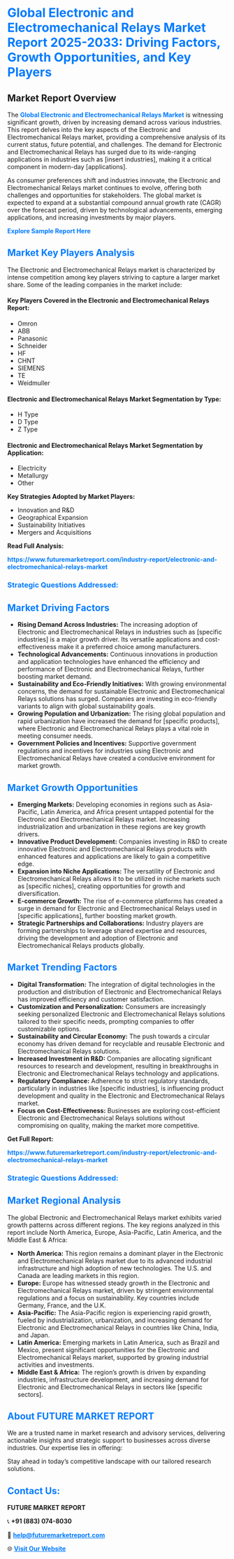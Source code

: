 <h1 style="color: #007BFF;">Global Electronic and Electromechanical Relays Market Report 2025-2033: Driving Factors, Growth Opportunities, and Key Players</h1>

<section id="overview">
<h2>Market Report Overview</h2>
<p>The <a href="https://www.futuremarketreport.com/industry-report/electronic-and-electromechanical-relays-market" style="color: #007BFF; text-decoration: none;"><strong>Global Electronic and Electromechanical Relays Market</strong></a> is witnessing significant growth, driven by increasing demand across various industries. This report delves into the key aspects of the Electronic and Electromechanical Relays market, providing a comprehensive analysis of its current status, future potential, and challenges. The demand for Electronic and Electromechanical Relays has surged due to its wide-ranging applications in industries such as [insert industries], making it a critical component in modern-day [applications].</p>
<p>As consumer preferences shift and industries innovate, the Electronic and Electromechanical Relays market continues to evolve, offering both challenges and opportunities for stakeholders. The global market is expected to expand at a substantial compound annual growth rate (CAGR) over the forecast period, driven by technological advancements, emerging applications, and increasing investments by major players.</p>
</section>

<section id="overview">
<p><a href="https://www.futuremarketreport.com/request-sample/reportId=115825" style="color: #007BFF; text-decoration: none;"><strong>Explore Sample Report Here</strong></a></p>
</section>

<section id="key-players">
<h2 style="color: #007BFF;">Market Key Players Analysis</h2>
<p>The Electronic and Electromechanical Relays market is characterized by intense competition among key players striving to capture a larger market share. Some of the leading companies in the market include:</p>
<h4>Key Players Covered in the Electronic and Electromechanical Relays Report:</h4>
<ul><li>Omron</li><li>ABB</li><li>Panasonic</li><li>Schneider</li><li>HF</li><li>CHNT</li><li>SIEMENS</li><li>TE</li><li>Weidmuller</li></ul>
<h4>Electronic and Electromechanical Relays Market Segmentation by Type:</h4>
<ul><li>H Type</li><li>D Type</li><li>Z Type</li></ul>

<h4>Electronic and Electromechanical Relays Market Segmentation by Application:</h4>
<ul><li>Electricity</li><li>Metallurgy</li><li>Other</li></ul>
<p><strong>Key Strategies Adopted by Market Players:</strong></p>
<ul>
<li>Innovation and R&D</li>
<li>Geographical Expansion</li>
<li>Sustainability Initiatives</li>
<li>Mergers and Acquisitions</li>
</ul>
</section>

<section>
<p><strong>Read Full Analysis: </strong></p><a href="https://www.futuremarketreport.com/industry-report/electronic-and-electromechanical-relays-market" style="color: #007BFF; text-decoration: none;"><strong>https://www.futuremarketreport.com/industry-report/electronic-and-electromechanical-relays-market</strong></a>
<h3 style="color: #007BFF;">Strategic Questions Addressed:</h3>
</section>

<section id="driving-factors">
<h2 style="color: #007BFF;">Market Driving Factors</h2>
<ul>
<li><strong>Rising Demand Across Industries:</strong> The increasing adoption of Electronic and Electromechanical Relays in industries such as [specific industries] is a major growth driver. Its versatile applications and cost-effectiveness make it a preferred choice among manufacturers.</li>
<li><strong>Technological Advancements:</strong> Continuous innovations in production and application technologies have enhanced the efficiency and performance of Electronic and Electromechanical Relays, further boosting market demand.</li>
<li><strong>Sustainability and Eco-Friendly Initiatives:</strong> With growing environmental concerns, the demand for sustainable Electronic and Electromechanical Relays solutions has surged. Companies are investing in eco-friendly variants to align with global sustainability goals.</li>
<li><strong>Growing Population and Urbanization:</strong> The rising global population and rapid urbanization have increased the demand for [specific products], where Electronic and Electromechanical Relays plays a vital role in meeting consumer needs.</li>
<li><strong>Government Policies and Incentives:</strong> Supportive government regulations and incentives for industries using Electronic and Electromechanical Relays have created a conducive environment for market growth.</li>
</ul>
</section>

<section id="growth-opportunities">
<h2 style="color: #007BFF;">Market Growth Opportunities</h2>
<ul>
<li><strong>Emerging Markets:</strong> Developing economies in regions such as Asia-Pacific, Latin America, and Africa present untapped potential for the Electronic and Electromechanical Relays market. Increasing industrialization and urbanization in these regions are key growth drivers.</li>
<li><strong>Innovative Product Development:</strong> Companies investing in R&D to create innovative Electronic and Electromechanical Relays products with enhanced features and applications are likely to gain a competitive edge.</li>
<li><strong>Expansion into Niche Applications:</strong> The versatility of Electronic and Electromechanical Relays allows it to be utilized in niche markets such as [specific niches], creating opportunities for growth and diversification.</li>
<li><strong>E-commerce Growth:</strong> The rise of e-commerce platforms has created a surge in demand for Electronic and Electromechanical Relays used in [specific applications], further boosting market growth.</li>
<li><strong>Strategic Partnerships and Collaborations:</strong> Industry players are forming partnerships to leverage shared expertise and resources, driving the development and adoption of Electronic and Electromechanical Relays products globally.</li>
</ul>
</section>

<section id="trending-factors">
<h2 style="color: #007BFF;">Market Trending Factors</h2>
<ul>
<li><strong>Digital Transformation:</strong> The integration of digital technologies in the production and distribution of Electronic and Electromechanical Relays has improved efficiency and customer satisfaction.</li>
<li><strong>Customization and Personalization:</strong> Consumers are increasingly seeking personalized Electronic and Electromechanical Relays solutions tailored to their specific needs, prompting companies to offer customizable options.</li>
<li><strong>Sustainability and Circular Economy:</strong> The push towards a circular economy has driven demand for recyclable and reusable Electronic and Electromechanical Relays solutions.</li>
<li><strong>Increased Investment in R&D:</strong> Companies are allocating significant resources to research and development, resulting in breakthroughs in Electronic and Electromechanical Relays technology and applications.</li>
<li><strong>Regulatory Compliance:</strong> Adherence to strict regulatory standards, particularly in industries like [specific industries], is influencing product development and quality in the Electronic and Electromechanical Relays market.</li>
<li><strong>Focus on Cost-Effectiveness:</strong> Businesses are exploring cost-efficient Electronic and Electromechanical Relays solutions without compromising on quality, making the market more competitive.</li>
</ul>
</section>

<section>
<p><strong>Get Full Report: </strong></p><a href="https://www.futuremarketreport.com/industry-report/electronic-and-electromechanical-relays-market" style="color: #007BFF; text-decoration: none;"><strong>https://www.futuremarketreport.com/industry-report/electronic-and-electromechanical-relays-market</strong></a>
<h3 style="color: #007BFF;">Strategic Questions Addressed:</h3>
</section>


<section id="regional-analysis">
<h2 style="color: #007BFF;">Market Regional Analysis</h2>
<p>The global Electronic and Electromechanical Relays market exhibits varied growth patterns across different regions. The key regions analyzed in this report include North America, Europe, Asia-Pacific, Latin America, and the Middle East & Africa:</p>
<ul>
<li><strong>North America:</strong> This region remains a dominant player in the Electronic and Electromechanical Relays market due to its advanced industrial infrastructure and high adoption of new technologies. The U.S. and Canada are leading markets in this region.</li>
<li><strong>Europe:</strong> Europe has witnessed steady growth in the Electronic and Electromechanical Relays market, driven by stringent environmental regulations and a focus on sustainability. Key countries include Germany, France, and the U.K.</li>
<li><strong>Asia-Pacific:</strong> The Asia-Pacific region is experiencing rapid growth, fueled by industrialization, urbanization, and increasing demand for Electronic and Electromechanical Relays in countries like China, India, and Japan.</li>
<li><strong>Latin America:</strong> Emerging markets in Latin America, such as Brazil and Mexico, present significant opportunities for the Electronic and Electromechanical Relays market, supported by growing industrial activities and investments.</li>
<li><strong>Middle East & Africa:</strong> The region’s growth is driven by expanding industries, infrastructure development, and increasing demand for Electronic and Electromechanical Relays in sectors like [specific sectors].</li>
</ul>
</section>

<footer>
<h2 style="color: #007BFF;">About FUTURE MARKET REPORT</h2>
<p>We are a trusted name in market research and advisory services, delivering actionable insights and strategic support to businesses across diverse industries. Our expertise lies in offering:</p>

<p>Stay ahead in today’s competitive landscape with our tailored research solutions.</p>

<h2 style="color: #007BFF;">Contact Us:</h2>
<p><strong>FUTURE MARKET REPORT</strong></p>
<p>📞 <strong>+91 (883) 074-8030</strong></p>
<p>📧 <strong><a href="mailto:help@futuremarketreport.com" style="color: #007BFF;">help@futuremarketreport.com</a></strong></p>
<p>🌐 <strong><a href="https://www.futuremarketreport.com/" style="color: #007BFF;">Visit Our Website</a></strong></p>
</footer>